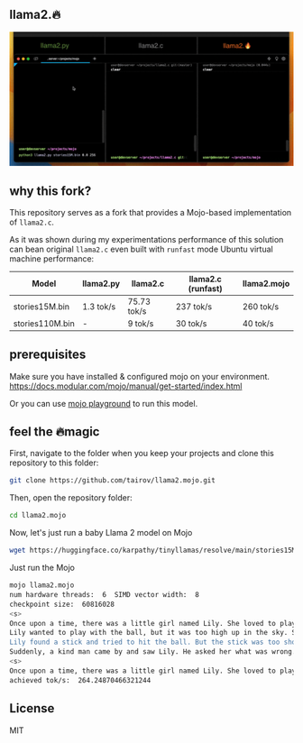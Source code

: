 ## llama2.🔥

<p align="center">
  <img src="assets/llama2.mojo-demo.gif" width="700" alt="llama2.mojo logo">
</p>

## why this fork?

This repository serves as a fork that provides a Mojo-based implementation of `llama2.c`.

As it was shown during my experimentations performance of this solution can bean original `llama2.c` even built
with `runfast` mode
Ubuntu virtual machine performance:

| Model           | llama2.py | llama2.c    | llama2.c (runfast) | **llama2.mojo** |
|-----------------|-----------|-------------|--------------------|-----------------|
| stories15M.bin  | 1.3 tok/s | 75.73 tok/s | 237 tok/s          | 260 tok/s       |
| stories110M.bin | -         | 9 tok/s     | 30 tok/s           | 40 tok/s        |

## prerequisites

Make sure you have installed & configured mojo on your environment.
https://docs.modular.com/mojo/manual/get-started/index.html

Or you can use [mojo playground](https://playground.modular.com/) to run this model. 

## feel the 🔥magic

First, navigate to the folder when you keep your projects and clone this repository to this folder:

```bash
git clone https://github.com/tairov/llama2.mojo.git
```

Then, open the repository folder:

```bash
cd llama2.mojo
```

Now, let's just run a baby Llama 2 model on Mojo 

```bash
wget https://huggingface.co/karpathy/tinyllamas/resolve/main/stories15M.bin
```

Just run the Mojo

```bash
mojo llama2.mojo
num hardware threads:  6  SIMD vector width:  8
checkpoint size:  60816028
<s>
Once upon a time, there was a little girl named Lily. She loved to play outside in the sunshine. One day, she saw a big, red ball in the sky. It was the sun! She thought it was so pretty.
Lily wanted to play with the ball, but it was too high up in the sky. She tried to jump and reach it, but she couldn't. Then, she had an idea. She would use a stick to knock the ball down.
Lily found a stick and tried to hit the ball. But the stick was too short. She tried again and again, but she couldn't reach it. She felt sad.
Suddenly, a kind man came by and saw Lily. He asked her what was wrong. Lily told him about the ball. The man smiled and said, "I have a useful idea!" He took out a long stick and used it to knock the ball down. Lily was so happy! She thanked the man and they played together in the sunshine.
<s>
Once upon a time, there was a little girl named Lily. She loved to play outside in the sunshine. One day, she saw a big, red
achieved tok/s:  264.24870466321244
```

## License

MIT